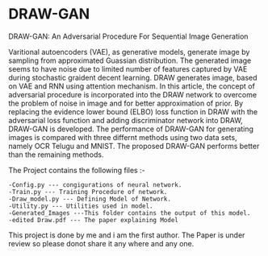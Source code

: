 # DRAW-GAN

DRAW-GAN:   An Adversarial Procedure For Sequential Image Generation

Varitional autoencoders (VAE), as generative models, generate image by sampling from approximated Guassian distribution. The generated image seems to have noise due to limited number of features captured by VAE during stochastic graident decent learning. DRAW generates image, based on VAE and RNN using attention mechanism. In this article, the concept of adversarial procedure is incorporated into the DRAW network to overcome the problem of noise in image and for better approximation of prior. By replacing the evidence lower bound (ELBO) loss function in DRAW with the adversarial loss function and adding discriminator network into DRAW, DRAW-GAN is developed. The performance of DRAW-GAN for generating images is compared with three differnt methods using two data sets, namely OCR Telugu and MNIST. The proposed DRAW-GAN performs better than the remaining methods.

The Project contains the following files :-

    -Config.py --- congigurations of neural network. 
    -Train.py --- Training Procedure of network. 
    -Draw_model.py --- Defining Model of Network. 
    -Utility.py --- Utilities used in model. 
    -Generated_Images ---This folder contains the output of this model.
    -edited Draw.pdf --- The paper explaining Model

This project is done by me and i am the first author. The Paper is under review so please donot share it any where and any one.
